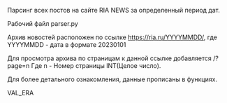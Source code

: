 Парсинг всех постов на сайте RIA NEWS за определенный период дат.

Рабочий файл parser.py

Архив новостей расположен по ссылке 
https://ria.ru/YYYYMMDD/, где YYYYMMDD - дата в формате 20230101

Для просмотра архива по страницам к данной ссылке добавляется /?page=n
Где n - Номер страницы INT(Целое число).

Для более детального ознакомления, данные прописаны в функциях.


VAL_ERA

